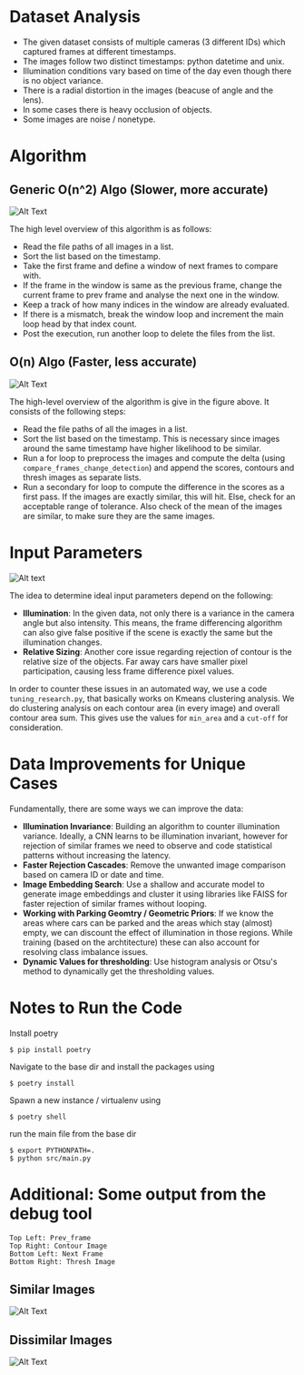 # Dataset Analysis

* The given dataset consists of multiple cameras (3 different IDs) which captured frames at different timestamps.
* The images follow two distinct timestamps: python datetime and unix.
* Illumination conditions vary based on time of the day even though there is no object variance.
* There is a radial distortion in the images (beacuse of angle and the lens).
* In some cases there is heavy occlusion of objects.
* Some images are noise / nonetype.

# Algorithm
## Generic O(n^2) Algo (Slower, more accurate)
![Alt Text](./data/ntwoalgo.png)

The high level overview of this algorithm is as follows:
* Read the file paths of all images in a list.
* Sort the list based on the timestamp.
* Take the first frame and define a window of next frames to compare with.
* If the frame in the window is same as the previous frame, change the current frame to prev frame and analyse the next one in the window.
* Keep a track of how many indices in the window are already evaluated.
* If there is a mismatch, break the window loop and increment the main loop head by that index count.
* Post the execution, run another loop to delete the files from the list.

## O(n) Algo (Faster, less accurate)

![Alt Text](./data/algo_overview.png)

The high-level overview of the algorithm is give in the figure above. It consists of the following steps:
* Read the file paths of all the images in a list.
* Sort the list based on the timestamp. This is necessary since images around the same timestamp have higher likelihood to be similar.
* Run a for loop to preprocess the images and compute the delta (using `compare_frames_change_detection`) and append the scores, contours and thresh images as separate lists.
* Run a secondary for loop to compute the difference in the scores as a first pass. If the images are exactly similar, this will hit. Else, check for an acceptable range of tolerance. Also check of the mean of the images are similar, to make sure they are the same images.

# Input Parameters
![Alt text](./data/clustering_analysus.png)

The idea to determine ideal input parameters depend on the following:
* **Illumination**: In the given data, not only there is a variance in the camera angle but also intensity. This means, the frame differencing algorithm can also give false positive if the scene is exactly the same but the illumination changes.
* **Relative Sizing**: Another core issue regarding rejection of contour is the relative size of the objects. Far away cars have smaller pixel participation, causing less frame difference pixel values.

In order to counter these issues in an automated way, we use a code `tuning_research.py`, that basically works on Kmeans clustering analysis. We do clustering analysis on each contour area (in every image) and overall contour area sum. This gives use the values for `min_area` and a `cut-off` for consideration.

# Data Improvements for Unique Cases
Fundamentally, there are some ways we can improve the data:

* **Illumination Invariance**: Building an algorithm to counter illumination variance. Ideally, a CNN learns to be illumination invariant, however for rejection of similar frames we need to observe and code statistical patterns without increasing the latency.
* **Faster Rejection Cascades**: Remove the unwanted image comparison based on camera ID or date and time.
* **Image Embedding Search**: Use a shallow and accurate model to generate image embeddings and cluster it using libraries like FAISS for faster rejection of similar frames without looping.
* **Working with Parking Geomtry / Geometric Priors**: If we know the areas where cars can be parked and the areas which stay (almost) empty, we can discount the effect of illumination in those regions. While training (based on the archtitecture) these can also account for resolving class imbalance issues.
* **Dynamic Values for thresholding**: Use histogram analysis or Otsu's method to dynamically get the thresholding values.


# Notes to Run the Code

Install poetry
```
$ pip install poetry
```

Navigate to the base dir and install the packages using
```
$ poetry install
```

Spawn a new instance / virtualenv using
```
$ poetry shell
```

run the main file from the base dir
```
$ export PYTHONPATH=.
$ python src/main.py
```

# Additional: Some output from the debug tool

```
Top Left: Prev_frame
Top Right: Contour Image
Bottom Left: Next Frame
Bottom Right: Thresh Image
```

## Similar Images
![Alt Text](./data/curr_prev1.png)

## Dissimilar Images
![Alt Text](./data/curr_prev2.png)